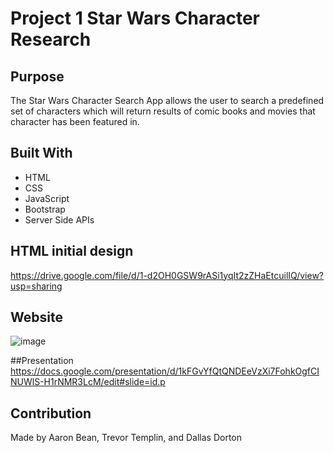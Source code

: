 # Project 1 Star Wars Character Research

## Purpose
The Star Wars Character Search App allows the user to search a predefined set of characters which will return results of comic books and movies that character has been featured in.  

## Built With
* HTML
* CSS
* JavaScript
* Bootstrap
* Server Side APIs

## HTML initial design
https://drive.google.com/file/d/1-d2OH0GSW9rASi1yqIt2zZHaEtcuilIQ/view?usp=sharing

## Website
![image](https://user-images.githubusercontent.com/34926883/145921642-25a87895-9b9d-4ded-b6ba-1300fac998a0.png)


##Presentation
https://docs.google.com/presentation/d/1kFGvYfQtQNDEeVzXi7FohkOgfCINUWlS-H1rNMR3LcM/edit#slide=id.p

## Contribution
Made by Aaron Bean, Trevor Templin, and Dallas Dorton
